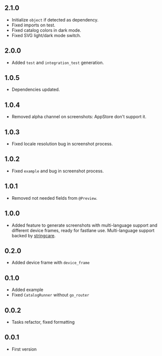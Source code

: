 ## 2.1.0

* Initialize `object` if detected as dependency.
* Fixed imports on test.
* Fixed catalog colors in dark mode.
* Fixed SVG light/dark mode switch.

## 2.0.0

* Added `test` and `integration_test` generation.

## 1.0.5

* Dependencies updated.

## 1.0.4

* Removed alpha channel on screenshots: AppStore don't support it.

## 1.0.3

* Fixed locale resolution bug in screenshot process.

## 1.0.2

* Fixed `example` and bug in screenshot process.

## 1.0.1

* Removed not needed fields from `@Preview`.

## 1.0.0

* Added feature to generate screenshots with multi-language support and different device frames, ready for fastlane use. Multi-language support backed by [stringcare](https://pub.dev/packages/stringcare).

## 0.2.0

* Added device frame with `device_frame`

## 0.1.0

* Added example
* Fixed `CatalogRunner` without `go_router`

## 0.0.2

* Tasks refactor, fixed formatting

## 0.0.1

* First version
